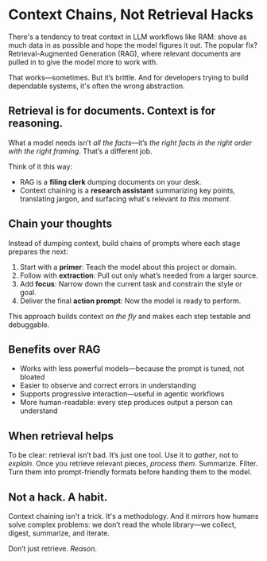 # Context Chains, Not Retrieval Hacks

There's a tendency to treat context in LLM workflows like RAM: shove as much data in as possible and hope the model figures it out. The popular fix? Retrieval-Augmented Generation (RAG), where relevant documents are pulled in to give the model more to work with.

That works—sometimes. But it’s brittle. And for developers trying to build dependable systems, it's often the wrong abstraction.

## Retrieval is for documents. Context is for reasoning.

What a model needs isn’t *all the facts*—it’s *the right facts in the right order with the right framing*. That’s a different job.

Think of it this way:

- RAG is a **filing clerk** dumping documents on your desk.
- Context chaining is a **research assistant** summarizing key points, translating jargon, and surfacing what's relevant *to this moment*.

## Chain your thoughts

Instead of dumping context, build chains of prompts where each stage prepares the next:

1. Start with a **primer**: Teach the model about this project or domain.
2. Follow with **extraction**: Pull out only what’s needed from a larger source.
3. Add **focus**: Narrow down the current task and constrain the style or goal.
4. Deliver the final **action prompt**: Now the model is ready to perform.

This approach builds context *on the fly* and makes each step testable and debuggable.

## Benefits over RAG

- Works with less powerful models—because the prompt is tuned, not bloated
- Easier to observe and correct errors in understanding
- Supports progressive interaction—useful in agentic workflows
- More human-readable: every step produces output a person can understand

## When retrieval helps

To be clear: retrieval isn’t bad. It’s just one tool. Use it to *gather*, not to *explain*. Once you retrieve relevant pieces, *process them*. Summarize. Filter. Turn them into prompt-friendly formats before handing them to the model.

## Not a hack. A habit.

Context chaining isn't a trick. It's a methodology. And it mirrors how humans solve complex problems: we don’t read the whole library—we collect, digest, summarize, and iterate.

Don’t just retrieve. *Reason*.
